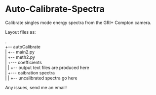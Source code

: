 # Auto-Calibrate-Spectra
Calibrate singles mode energy spectra from the GRI+ Compton camera.

Layout files as:

. <br>
+-- autoCalibrate <br>
|  +-- main2.py <br>
|  +-- meth2.py <br>
|  +--- coefficients <br>
|  |  +-- output text files are produced here <br>
|  +--- caibration spectra <br>
|  |  +-- uncalibrated spectra go here <br>


Any issues, send me an email!
